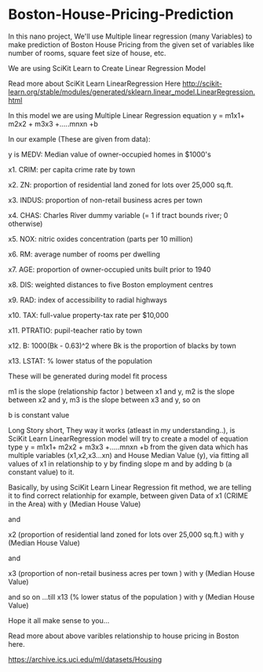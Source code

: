 # Boston-House-Pricing-Prediction

In this nano project, We'll use Multiple linear regression (many Variables) to make prediction of Boston House Pricing from
the given set of variables like number of rooms, square feet size of house, etc.

We are using SciKit Learn to Create Linear Regression Model

Read more about SciKit Learn LinearRegression Here http://scikit-learn.org/stable/modules/generated/sklearn.linear_model.LinearRegression.html

In this model we are using Multiple Linear Regression equation 
y = m1x1+ m2x2 + m3x3 +.....mnxn +b

In our example (These are given from data):

y is  MEDV: Median value of owner-occupied homes in $1000's

x1. CRIM: per capita crime rate by town 

x2. ZN: proportion of residential land zoned for lots over 25,000 sq.ft. 

x3. INDUS: proportion of non-retail business acres per town 

x4. CHAS: Charles River dummy variable (= 1 if tract bounds river; 0 otherwise) 

x5. NOX: nitric oxides concentration (parts per 10 million) 

x6. RM: average number of rooms per dwelling 

x7. AGE: proportion of owner-occupied units built prior to 1940 

x8. DIS: weighted distances to five Boston employment centres 

x9. RAD: index of accessibility to radial highways 

x10. TAX: full-value property-tax rate per $10,000 

x11. PTRATIO: pupil-teacher ratio by town 

x12. B: 1000(Bk - 0.63)^2 where Bk is the proportion of blacks by town 

x13. LSTAT: % lower status of the population 

These will be generated during model fit process

m1 is the slope (relationship factor ) between x1 and y, m2 is the slope between x2 and y, m3 is the slope between x3 and y, so on

b is constant value 


Long Story short, They way it works (atleast in my understanding..), is SciKit Learn LinearRegression model will try to create a model of equation type y = m1x1+ m2x2 + m3x3 +.....mnxn +b from the given data which has multiple variables (x1,x2,x3...xn) and House Median Value (y), via fitting all values of x1 in relationship to y by finding slope m and by adding b (a constant value) to it.

Basically, by using SciKit Learn Linear Regression fit method, we are telling it to find correct relationhip for example, between given Data of x1 (CRIME in the Area) with y (Median House Value)

and

x2 (proportion of residential land zoned for lots over 25,000 sq.ft.) with y (Median House Value) 

and 

x3 (proportion of non-retail business acres per town ) with y (Median House Value) 

and so on ...till x13 (% lower status of the population ) with y (Median House Value) 

Hope it all make sense to you...

Read more about above varibles relationship to house pricing in Boston here.

https://archive.ics.uci.edu/ml/datasets/Housing
